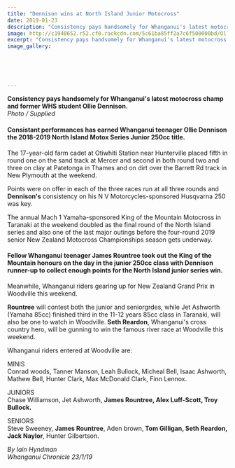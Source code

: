 ```yaml
---
title: "Dennison wins at North Island Junior Motocross"
date: 2019-01-23
description: "Consistency pays handsomely for Whanganui's latest motocross champ and former WHS student Ollie Dennison..."
image: http://c1940652.r52.cf0.rackcdn.com/5c61ba85ff2a7c6f500000bd/Ollie-Dennison-23.1.19-chron.jpg
excerpt: "Consistency pays handsomely for Whanganui's latest motocross champ and former WHS student Ollie Dennison."
image_gallery:
    
    
    
    
    
---
```


<p><span><strong>Consistency pays handsomely for Whanganui's latest motocross champ and former WHS student Ollie Dennison.</strong><br /><em>Photo / Supplied</em></span></p>
<h4 class="element element-paragraph">Consistant performances has earned Whanganui teenager Ollie Dennison the 2018-2019 North Island Motox Series Junior 250cc title.</h4>
<p class="element element-paragraph">The 17-year-old farm cadet at Otiwhiti Station near Hunterville placed fifth in round one on the sand track at Mercer and second in both round two and three on clay at Patetonga in Thames and on dirt over the Barrett Rd track in New Plymouth at the weekend.</p>
<p class="element element-paragraph">Points were on offer in each of the three races run at all three rounds and<strong> Dennison's</strong> consistency on his N V Motorcycles-sponsored Husqvarna 250 was key.</p>
<p class="element element-paragraph">The annual Mach 1 Yamaha-sponsored King of the Mountain Motocross in Taranaki at the weekend doubled as the final round of the North Island series and also one of the last major outings before the four-round 2019 senior New Zealand Motocross Championships season gets underway.</p>
<h4 class="element element-paragraph">Fellow Whanganui teenager <strong>James Rountree</strong> took out the King of the Mountain honours on the day in the junior 250cc class with Dennison runner-up to collect enough points for the North Island junior series win.</h4>
<p class="element element-paragraph">Meanwhile, Whanganui riders gearing up for New Zealand Grand Prix in Woodville this weekend.</p>
<p class="element element-paragraph"><strong>Rountree</strong> will contest both the junior and seniorgrdes, while Jet Ashworth (Yamaha 85cc) finished third in the 11-12 years 85cc class in Taranaki, will also be one to watch in Woodville.<strong> Seth Reardon</strong>, Whanganui's cross country hero, will be gunning to win the famous river race at Woodville this weekend.</p>
<p class="element element-paragraph">Whanganui riders entered at Woodville are:</p>
<p class="element element-paragraph">MINIS<br />Conrad woods, Tanner Manson, Leah Bullock, Micheal Bell, Isaac Ashworth, Mathew Bell, Hunter Clark, Max McDonald Clark, Finn Lennox.</p>
<p class="element element-paragraph">JUNIORS<br />Chase Williamson, Jet Ashworth, <strong>James Rountree, Alex Luff-Scott, Troy Bullock.</strong></p>
<p class="element element-paragraph">SENIORS<br />Steve Sweeney, <strong>James Rountree</strong>, Aden brown,<strong> Tom Gilligan, Seth Reardon, Jack Naylor</strong>, Hunter Gilbertson.</p>
<p><span><em>By Iain Hyndman<br />Whanganui Chronicle 23/1/19</em></span></p>


